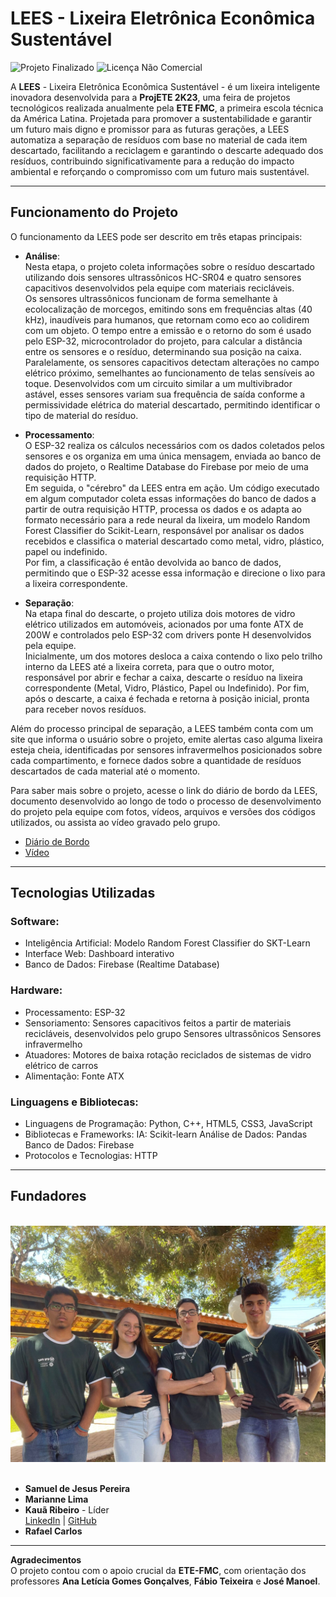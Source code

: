 # LEES - Lixeira Eletrônica Econômica Sustentável
![Projeto Finalizado](https://img.shields.io/badge/Status-Finalizado-brightgreen)
![Licença Não Comercial](https://img.shields.io/badge/Licen%C3%A7a-N%C3%A3o--Comercial-red)

A **LEES** - Lixeira Eletrônica Econômica Sustentável - é um lixeira inteligente inovadora desenvolvida para a **ProjETE 2K23**, uma feira de projetos tecnológicos realizada anualmente pela **ETE FMC**, a primeira escola técnica da América Latina.
Projetada para promover a sustentabilidade e garantir um futuro mais digno e promissor para as futuras gerações, a LEES automatiza a separação de resíduos com base no material de cada item descartado, facilitando a reciclagem e garantindo o descarte adequado dos resíduos, contribuindo significativamente para a redução do impacto ambiental e reforçando o compromisso com um futuro mais sustentável.

---

## Funcionamento do Projeto  

O funcionamento da LEES pode ser descrito em três etapas principais:  

- **Análise**:  
  Nesta etapa, o projeto coleta informações sobre o resíduo descartado utilizando dois sensores ultrassônicos HC-SR04 e quatro sensores capacitivos desenvolvidos pela equipe com materiais recicláveis.  
  Os sensores ultrassônicos funcionam de forma semelhante à ecolocalização de morcegos, emitindo sons em frequências altas (40 kHz), inaudíveis para humanos, que retornam como eco ao colidirem com um objeto. O tempo entre a emissão e o retorno do som é usado pelo ESP-32, microcontrolador do projeto, para calcular a distância entre os sensores e o resíduo, determinando sua posição na caixa.  
  Paralelamente, os sensores capacitivos detectam alterações no campo elétrico próximo, semelhantes ao funcionamento de telas sensíveis ao toque. Desenvolvidos com um circuito similar a um multivibrador astável, esses sensores variam sua frequência de saída conforme a permissividade elétrica do material descartado, permitindo identificar o tipo de material do resíduo.  

- **Processamento**:  
  O ESP-32 realiza os cálculos necessários com os dados coletados pelos sensores e os organiza em uma única mensagem, enviada ao banco de dados do projeto, o Realtime Database do Firebase por meio de uma requisição HTTP.  
  Em seguida, o "cérebro" da LEES entra em ação. Um código executado em algum computador coleta essas informações do banco de dados a partir de outra requisição HTTP, processa os dados e os adapta ao formato necessário para a rede neural da lixeira, um modelo Random Forest Classifier do Scikit-Learn, responsável por analisar os dados recebidos e classifica o material descartado como metal, vidro, plástico, papel ou indefinido.  
  Por fim, a classificação é então devolvida ao banco de dados, permitindo que o ESP-32 acesse essa informação e direcione o lixo para a lixeira correspondente.  

- **Separação**:  
  Na etapa final do descarte, o projeto utiliza dois motores de vidro elétrico utilizados em automóveis, acionados por uma fonte ATX de 200W e controlados pelo ESP-32 com drivers ponte H desenvolvidos pela equipe.  
  Inicialmente, um dos motores desloca a caixa contendo o lixo pelo trilho interno da LEES até a lixeira correta, para que o outro motor, responsável por abrir e fechar a caixa, descarte o resíduo na lixeira correspondente (Metal, Vidro, Plástico, Papel ou Indefinido).
  Por fim, após o descarte, a caixa é fechada e retorna à posição inicial, pronta para receber novos resíduos.  

Além do processo principal de separação, a LEES também conta com um site que informa o usuário sobre o projeto, emite alertas caso alguma lixeira esteja cheia, identificadas por sensores infravermelhos posicionados sobre cada compartimento, e fornece dados sobre a quantidade de resíduos descartados de cada material até o momento.  

Para saber mais sobre o projeto, acesse o link do diário de bordo da LEES, documento desenvolvido ao longo de todo o processo de desenvolvimento do projeto pela equipe com fotos, vídeos, arquivos e versões dos códigos utilizados, ou assista ao vídeo gravado pelo grupo.
- [Diário de Bordo](https://eteacojeorg-my.sharepoint.com/:o:/g/personal/rosa_rafael_edu_etefmc_com_br/EkO5bkhdYG5FoNh1IA1nRyUB2ByUAueX1Sehp29Ed4tsqw?e=4kbgHL)
- [Vídeo](https://eteacojeorg-my.sharepoint.com/:v:/g/personal/kaua_ribeiro_edu_etefmc_com_br/EdsKwRQHleRKleLEk93FQxsBkLeLHDcyaQhE6t2bfR_1Nw?nav=eyJyZWZlcnJhbEluZm8iOnsicmVmZXJyYWxBcHAiOiJTdHJlYW1XZWJBcHAiLCJyZWZlcnJhbFZpZXciOiJTaGFyZURpYWxvZy1MaW5rIiwicmVmZXJyYWxBcHBQbGF0Zm9ybSI6IldlYiIsInJlZmVycmFsTW9kZSI6InZpZXcifX0%3D&e=2glZtT)

---

## Tecnologias Utilizadas

### Software:
- Inteligência Artificial: Modelo Random Forest Classifier do SKT-Learn
- Interface Web: Dashboard interativo
- Banco de Dados: Firebase (Realtime Database)

### Hardware:
- Processamento: ESP-32
- Sensoriamento:
  Sensores capacitivos feitos a partir de materiais recicláveis, desenvolvidos pelo grupo
  Sensores ultrassônicos
  Sensores infravermelho
- Atuadores: Motores de baixa rotação reciclados de sistemas de vidro elétrico de carros
- Alimentação: Fonte ATX

### Linguagens e Bibliotecas:
- Linguagens de Programação: Python, C++, HTML5, CSS3, JavaScript
- Bibliotecas e Frameworks:
  IA: Scikit-learn
  Análise de Dados: Pandas
  Banco de Dados: Firebase
- Protocolos e Tecnologias: HTTP 

---

## Fundadores

</br>
<div align="center">
  <img src="./Fundadores.png" alt="Foto do Grupo" width="600">
</div>
</br>

- **Samuel de Jesus Pereira**
- **Marianne Lima** 
- **Kauã Ribeiro** - Líder  
  [LinkedIn](https://www.linkedin.com/in/kaua-ribeiro17/) | [GitHub](https://github.com/Kauakim)  
- **Rafael Carlos**  

---

**Agradecimentos**  
O projeto contou com o apoio crucial da **ETE-FMC**, com orientação dos professores **Ana Letícia Gomes Gonçalves**, **Fábio Teixeira** e **José Manoel**.
